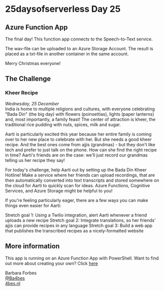 # 25daysofserverless Day 25

## Azure Function App

The final day!
 This function app connects to the Speech-to-Text service.

 The wav-file can be uploaded to an Azure Storage Account. The result is placed as a txt-file in another container in the same account.

Merry Christmas everyone!

## The Challenge

### Kheer Recipe

*Wednesday, 25 December*  
India is home to multiple religions and cultures, with everyone celebrating "Bada Din" (the big day) with flowers (poinsettias), lights (paper lanterns) and, most importantly, a family feast! The center of attraction is kheer, the traditional rice pudding with nuts, spices, milk and sugar.

Aarti is particularly excited this year because her entire family is coming over to her new place to celebrate with her. But she needs a good kheer recipe. And the best ones come from ajjis (grandmas) - but they don't like tech and prefer to just talk on the phone. How can she find the right recipe in time? Aarti's friends are on the case: we'll just record our grandmas telling us her recipe they say!

For today's challenge, help Aarti out by setting up the Bada Din Kheer Hotline! Make a service where her friends can upload recordings, that are then automatically converted into text transcripts and stored somewhere on the cloud for Aarti to quickly scan for ideas. Azure Functions, Cognitive Services, and Azure Storage might be helpful to you!

If you're feeling particularly eager, there are a few ways you can make things even easier for Aarti:

Stretch goal 1: Using a Twilio integration, alert Aarti whenever a friend uploads a new recipe
Stretch goal 2: Integrate translations, so her friends' ajjis can provide recipes in any language
Stretch goal 3: Build a web app that publishes the transcribed recipes as a nicely-formatted website

## More information

 This app is running on an Azure Function App with PowerShell. Want to find out more about creating your own? Click [here]('https://4bes.nl/MSIgnite')

Barbara Forbes  
[@Ba4bes](https://www.twitter.com/ba4bes)  
[4bes.nl](https://4bes.nl)
